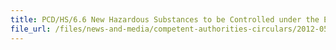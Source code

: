 ```yaml
---
title: PCD/HS/6.6 New Hazardous Substances to be Controlled under the Environmental Protection ans Management Act 
file_url: /files/news-and-media/competent-authorities-circulars/2012-05-02-CA.pdf
---
```

